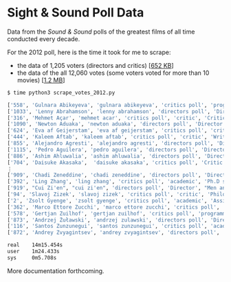 # Sight & Sound Poll Data
Data from the _Sound & Sound_ polls of the greatest films of all time conducted every decade.

For the 2012 poll, here is the time it took for me to scrape:
- the data of 1,205 voters (directors and critics) [[652 KB](https://github.com/serve-and-volley/sight-and-sound-poll-data/blob/main/2012/csv_raw_data/voters_2012.csv)]
- the data of the all 12,060 votes (some voters voted for more than 10 movies) [[1.2 MB](https://github.com/serve-and-volley/sight-and-sound-poll-data/blob/main/2012/csv_raw_data/votes_2012.csv)]

```bash
$ time python3 scrape_votes_2012.py

['558', 'Gulnara Abikeyeva', 'gulnara abikeyeva', 'critics poll', 'programmer', 'Art director, International Eurasia Film Festival', 'Kazakhstan', 'female', 10]
['1033', 'Lenny Abrahamson', 'lenny abrahamson', 'directors poll', 'Director', 'Garage; Adam and Paul', 'Ireland', 'male', 10]
['316', 'Mehmet Açar', 'mehmet acar', 'critics poll', 'critic', 'Critic, Haberturk', 'Turkey', 'male', 10]
['1090', 'Newton Aduaka', 'newton aduaka', 'directors poll', 'Director', 'Ezra; Rage', 'Nigerla', 'male', 10]
['624', 'Eva af Geijerstam', 'eva af geijerstam', 'critics poll', 'critic', 'Critic', 'Sweden', 'female', 10]
['444', 'Kaleem Aftab', 'kaleem aftab', 'critics poll', 'critic', 'Writer, the Independent, the National, Interview', 'UK', 'male', 10]
['855', 'Alejandro Agresti', 'alejandro agresti', 'directors poll', 'Director', 'Valentin; The Lake House', 'Argentina', 'male', 10]
['1115', 'Pedro Aguilera', 'pedro aguilera', 'directors poll', 'Director', 'La influencia; Shipwreck', 'Spain', 'male', 10]
['886', 'Ashim Ahluwalia', 'ashim ahluwalia', 'directors poll', 'Director', 'Miss Lovely; John & Jane ', 'India', 'male', 10]
['704', 'Daisuke Akasaka',  'daisuke akasaka', 'critics poll', 'Critic','Critic', 'Japan', 'male', 10]
⋮
['909', 'Chadi Zeneddine', 'chadi zeneddine', 'directors poll', 'Director', 'Falling from Earth ', 'Lebanon', 'male', 10]
['392', 'Ling Zhang', 'ling zhang', 'critics poll', 'academic', 'Ph.D student, Department of Cinema and Media Studies\nUniversity of Chicago', 'China', 'male', 10]
['919', "Cui Zi'en", "cui zi'en", 'directors poll', 'Director', "Men and Women; Queer China, 'Comrade China'", 'China', 'male', 10]
['94', 'Slavoj Zizek', 'slavoj zizek', 'critics poll', 'critic', 'Philosopher and cultural critic', 'Slovenia', 'male', 10]
['2', 'Zsolt Gyenge', 'zsolt gyenge', 'critics poll', 'academic', 'Assistant professor, Moholy-Nagy University of Art and Design, Budapest', 'Hungary', 'male', 10]
['362', 'Marco Ettore Zucchi', 'marco ettore zucchi', 'critics poll', 'critic', 'Film critic, RSI Radiotelevisione svizzera', 'Switzerland', 'male', 10]
['578', 'Gertjan Zuilhof', 'gertjan zuilhof', 'critics poll', 'programmer', 'Art historian; critic; curator and programmer for International Film Festival Rotterdam', 'Netherlands', 'male', 10]
['873', 'Andrzej Żuławski', 'andrzej zulawski', 'directors poll', 'Director', "Possession; L'important c'est d'aimer ", 'Poland', 'male', 10]
['116', 'Santos Zunzunegui', 'santos zunzunegui', 'critics poll', 'academic', 'Professor of History of Cinema, Basque Country University, UPV/EHU', 'Spain', 'male', 10]
['872', 'Andrey Zvyagintsev', 'andrey zvyagintsev', 'directors poll', 'Director', 'The Return; The Banishment', 'Russia', 'male', 10]

real    14m15.454s
user    1m24.433s
sys     0m5.708s
```

More documentation forthcoming.
